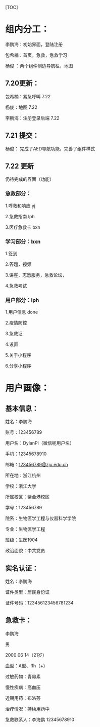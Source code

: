 [TOC]



# 组内分工：

李鹏海：初始界面，登陆注册

包希楠：首页，急救，急救学习

杨俊  ：两个组件侧边导航栏，地图

## 7.20更新：

包希楠：紧急呼叫 7.22

杨俊：地图 7.22

李鹏海：注册登录后端 7.22

## 7.21 提交：

杨俊： 完成了AED导航功能，完善了组件样式

## 7.22 更新

仍待完成的界面（功能）

### 急救部分：

1.呼救和响应 yj

2.急救指南 lph

3.医疗急救卡 bxn 

### 学习部分：bxn

1.签到

2.答题，视频

3.讲座，志愿服务，急救论坛，

4.急救考试

### 用户部分：lph

1.用户信息 done

2.疫情防控

3.急救证

4.设置

5.关于小程序

6.分享小程序



# 用户画像：

## 基本信息：

姓名：李鹏海

账号：123456789

用户名：DylanPi（微信呢用户名）

手机：12345678910

邮箱：123456789@zju.edu.cn

所在地：浙江杭州

学校：浙江大学

所属校区：紫金港校区

学号：123456789

院系：生物医学工程与仪器科学学院

专业：生物医学工程

班级：生医1904

政治面貌：中共党员

## 实名认证：

姓名：李鹏海

证件类型：居民身份证

证件号码：123456123456781234

## 急救卡：

李鹏海

男

2000 06 14（21岁）

血型：A型、Rh（+）

过敏药物：青霉素

慢性疾病：高血压

近期用药：布洛芬

治疗情况：持续用药中

急救联系人：李海鹏 12345678910



